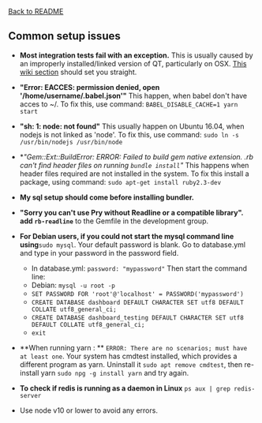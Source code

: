 [Back to README](../README.md)

## Common setup issues

- **Most integration tests fail with an exception.** This is usually caused by an improperly installed/linked version of QT, particularly on OSX. [This wiki section](https://github.com/thoughtbot/capybara-webkit/wiki/Installing-Qt-and-compiling-capybara-webkit#video-playback-mp4-on-osx-requires-qt-5) should set you straight.

- **"Error: EACCES: permission denied, open '/home/username/.babel.json'"** This happen, when babel don't have acces to ~/. To fix this, use command: `BABEL_DISABLE_CACHE=1 yarn start`

- **"sh: 1: node: not found"** This usually happen on Ubuntu 16.04, when nodejs is not linked as 'node'. To fix this, use command: `sudo ln -s /usr/bin/nodejs /usr/bin/node`

- **"Gem::Ext::BuildError: ERROR: Failed to build gem native extension. *.rb can't find header files on running `bundle install`"** This happens when header files required are not installed in the system. To fix this install a package, using command:  `sudo apt-get install ruby2.3-dev`

- **My sql setup should come before installing bundler.**

- **"Sorry you can't use Pry without Readline or a compatible library". add  `rb-readline`** to the Gemfile in the development group.

- **For Debian users, if you could not start the mysql command line using**`sudo mysql`. Your default password is blank. Go to database.yml and type in your password in the password field.
    - In database.yml: `password: "mypassword"`
Then start the command line:
    - Debian: `mysql -u root -p`
    - `SET PASSWORD FOR 'root'@'localhost' = PASSWORD('mypassword')`
    - `CREATE DATABASE dashboard DEFAULT CHARACTER SET utf8 DEFAULT COLLATE utf8_general_ci;`
    - `CREATE DATABASE dashboard_testing DEFAULT CHARACTER SET utf8 DEFAULT COLLATE utf8_general_ci;`
    - `exit`


- **When running yarn : ** `ERROR: There are no scenarios; must have at least one`.
Your system has cmdtest installed, which provides a different program as yarn. Uninstall it `sudo apt remove cmdtest`, then re-install yarn `sudo npg -g install yarn` and try again.

- **To check if redis is running as a daemon in Linux** `ps aux | grep redis-server`

- Use node v10 or lower to avoid any errors.
